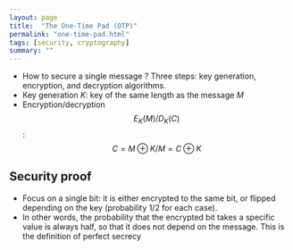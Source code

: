 ```yaml
---
layout: page
title:  "The One-Time Pad (OTP)"
permalink: "one-time-pad.html"
tags: [security, cryptography]
summary: ""
---
```



* How to secure a single message ? Three steps: key generation, encryption,
  and decryption algorithms.
* Key generation *K*: key of the same length as the message *M*
* Encryption/decryption $$E_K(M) / D_K(C)$$: $$C = M \oplus K / M = C \oplus K$$

## Security proof
* Focus on a single bit: it is either encrypted to the same bit, or flipped
  depending on the key (probability 1/2 for each case).
* In other words, the probability that the encrypted bit takes a specific value
  is always half, so that it does not depend on the message. This is the
  definition of perfect secrecy
